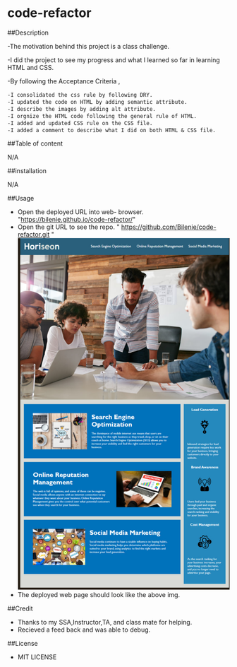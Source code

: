 # code-refactor
##Description

-The motivation behind this project is a class challenge.

-I did the project to see my progress and what I learned so far in learning HTML and CSS.

-By following the Acceptance Criteria , 

    -I consolidated the css rule by following DRY.
    -I updated the code on HTML by adding semantic attribute.
    -I describe the images by adding alt attribute.
    -I orgnize the HTML code following the general rule of HTML.
    -I added and updated CSS rule on the CSS file.
    -I added a comment to describe what I did on both HTML & CSS file.
    

##Table of content

N/A

##installation

N/A

##Usage
  - Open the deployed URL into web- browser. "https://bilenie.github.io/code-refactor/"
  - Open the git URL to see the repo. " https://github.com/Bilenie/code-refactor.git "
![alt text](./assets/images/code-refactor-image.jpg)
  - The deployed web page should look like the above img.

##Credit

  - Thanks to my SSA,Instructor,TA, and class mate for helping.
  - Recieved a feed back and was able to debug.

##License

 - MIT LICENSE
